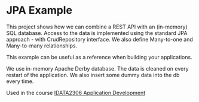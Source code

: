 # JPA Example

This project shows how we can combine a REST API with an (in-memory) SQL database. Access to the data is implemented
using the standard JPA approach - with CrudRepository interface. We also define Many-to-one and Many-to-many
relationships.

This example can be useful as a reference when building your applications.

We use in-memory Apache Derby database. The data is cleaned on every restart of the application. We also insert some
dummy data into the db every time.

Used in the course [IDATA2306 Application Development](https://www.ntnu.edu/studies/courses/IDATA2306)